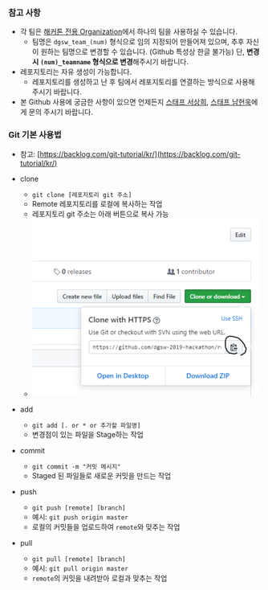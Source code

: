 ### 참고 사항

- 각 팀은 [해커톤 전용 Organization](https://github.com/dgsw-2019-hackathon)에서 하나의 팀을 사용하실 수 있습니다.
  - 팀명은 `dgsw_team_(num)` 형식으로 임의 지정되어 만들어져 있으며, 추후 자신이 원하는 팀명으로 변경할 수 있습니다. (Github 특성상 한글 불가능) 단, **변경 시 `(num)_teamname` 형식으로 변경**해주시기 바랍니다.
- 레포지토리는 자유 생성이 가능합니다.
  - 레포지토리를 생성하고 난 후 팀에서 레포지토리를 연결하는 방식으로 사용해주시기 바랍니다.
- 본 Github 사용에 궁금한 사항이 있으면 언제든지 [스태프 서상희](https://www.facebook.com/profile.php?id=100010478115976), [스태프 남현욱](https://www.facebook.com/hw0k.nam)에게 문의 주시기 바랍니다.

### Git 기본 사용법

- 참고: [https://backlog.com/git-tutorial/kr/](https://backlog.com/git-tutorial/kr/)

- clone

  - `git clone [레포지토리 git 주소]`
  - Remote 레포지토리를 로컬에 복사하는 작업
  - 레포지토리 git 주소는 아래 버튼으로 복사 가능
  - ![](images/1.png)

- add

  - `git add [. or * or 추가할 파일명]`
  - 변경점이 있는 파일을 Stage하는 작업

- commit

  - `git commit -m "커밋 메시지"`
  - Staged 된 파일들로 새로운 커밋을 만드는 작업

- push

  - `git push [remote] [branch]`
  - 예시: `git push origin master`
  - 로컬의 커밋들을 업로드하여 `remote`와 맞추는 작업

- pull

  - `git pull [remote] [branch]`
  - 예시: `git pull origin master`
  - `remote`의 커밋을 내려받아 로컬과 맞추는 작업
